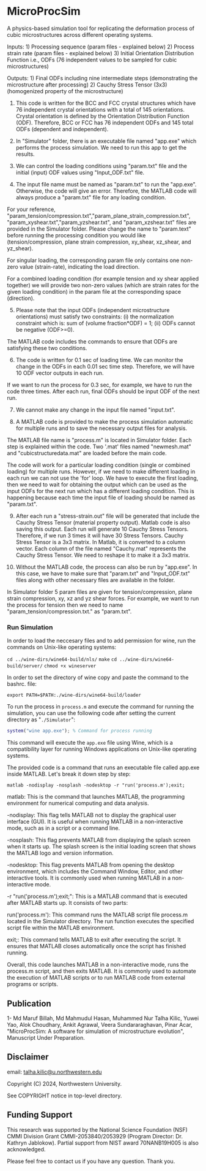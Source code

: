 # MicroProcSim
A physics-based simulation tool for replicating the deformation process of cubic microstructures across different operating systems.

Inputs: 1) Processing sequence (param files - explained below)
	2) Process strain rate (param files - explained below)
	3) Initial Orientation Distribution Function i.e., ODFs (76 independent values to be sampled for cubic microstructures)
		
Outputs: 1) Final ODFs including nine intermediate steps (demonstrating the microstructure after processing)
         2) Cauchy Stress Tensor (3x3) (homogenized property of the microstructure)
		 
1) This code is written for the BCC and FCC crystal structures which have 76 independent crystal orientations with a total of 145 orientations.
Crystal orientation is defined by the Orientation Distribution Function (ODF). Therefore, BCC or FCC has 76 independent ODFs and 145 total ODFs (dependent and independent).

2) In "Simulator" folder, there is an executable file named "app.exe" which performs the process simulation. We need to run this app to get the results.

3) We can control the loading conditions using "param.txt" file and the initial (input) ODF values using "Input_ODF.txt" file.

4) The input file name must be named as "param.txt" to run the "app.exe". Otherwise, the code will give an error. Therefore, the MATLAB code will always produce a "param.txt" file for any loading condition.

For your reference, "param_tension/compression.txt","param_plane_strain_compression.txt", "param_xyshear.txt","param_yzshear.txt", and "param_xzshear.txt" files are provided in the Simulator folder. Please change the name to "param.text" before running the processing condition you would like (tension/compression, plane strain compression, xy_shear, xz_shear, and yz_shear).

For singular loading, the corresponding param file only contains one non-zero value (strain-rate), indicating the load direction.

For a combined loading condition (for example tension and xy shear applied together) we will provide two non-zero values (which are strain rates for the given loading condition) in the param file at the corresponding space (direction). 

5) Please note that the input ODFs (independent microstructure orientations) must satisfy two constraints: (i) the normalization constraint which is: sum of (volume fraction*ODF) = 1; (ii) ODFs cannot be negative (ODF>=0).

The MATLAB code includes the commands to ensure that ODFs are satisfying these two conditions.

6) The code is written for 0.1 sec of loading time. We can monitor the change in the ODFs in each 0.01 sec time step. Therefore, we will have 10 ODF vector outputs in each run. 

If we want to run the process for 0.3 sec, for example, we have to run the code three times. After each run, final ODFs should be input ODF of the next run.

7) We cannot make any change in the input file named "input.txt". 

8) A MATLAB code is provided to make the process simulation automatic for multiple runs and to save the necessary output files for analysis.

The MATLAB file name is "process.m" is located in Simulator folder. Each step is explained within the code. Two '.mat' files named "newmesh.mat" and "cubicstructuredata.mat" are loaded before the main code. 

The code will work for a particular loading condition (single or combined loading) for multiple runs. However, if we need to make different loading in each run
we can not use the 'for' loop. We have to execute the first loading, then we need to wait for obtaining the output which can be used as the input ODFs for the next run which has a different loading condition. This is happening because each time the input file of loading should be named as "param.txt".  

9) After each run a "stress-strain.out" file will be generated that include the Cauchy Stress Tensor (material property output). Matlab code is also saving this output. Each run will generate 10 Cauchy Stress Tensors. Therefore, if we run 3 times it will have 30 Stress Tensors. Cauchy Stress Tensor is a 3x3 matrix. In Matlab, it is converted to a column vector. Each column of the file named "Cauchy.mat" represents the Cauchy Stress Tensor. We need to reshape it to make it a 3x3 matrix.

10) Without the MATLAB code, the process can also be run by "app.exe". In this case, we have to make sure that "param.txt" and "Input_ODF.txt" files along with other necessary files are available in the folder.

In Simulator folder 5 param files are given for tension/compression, plane strain compression, xy, xz and yz shear forces. For example, we want to run the process for tension then we need to name "param_tension/compression.txt." as "param.txt".

### Run Simulation
In order to load the neccesary files and to add permission for wine, run the commands on Unix-like operating systems:

`cd ../wine-dirs/wine64-build/nls/`
`make`
`cd ../wine-dirs/wine64-build/server/`
`chmod +x wineserver`

In order to set the directory of wine copy and paste the command to the bashrc. file:

`export PATH=$PATH:./wine-dirs/wine64-build/loader`

To run the process in `process.m` and execute the command for running the simulation, you can use the following code after setting the current directory as "`./Simulator`":

```matlab
system("wine app.exe"); % Command for process running
```

This command will execute the `app.exe` file using Wine, which is a compatibility layer for running Windows applications on Unix-like operating systems.


The provided code is a command that runs an executable file called app.exe inside MATLAB. Let's break it down step by step:

`matlab -nodisplay -nosplash -nodesktop -r "run('process.m');exit;`

matlab: This is the command that launches MATLAB, the programming environment for numerical computing and data analysis.

-nodisplay: This flag tells MATLAB not to display the graphical user interface (GUI). It is useful when running MATLAB in a non-interactive mode, such as in a script or a command line.

-nosplash: This flag prevents MATLAB from displaying the splash screen when it starts up. The splash screen is the initial loading screen that shows the MATLAB logo and version information.

-nodesktop: This flag prevents MATLAB from opening the desktop environment, which includes the Command Window, Editor, and other interactive tools. It is commonly used when running MATLAB in a non-interactive mode.

-r "run('process.m');exit;": This is a MATLAB command that is executed after MATLAB starts up. It consists of two parts:

run('process.m'): This command runs the MATLAB script file process.m located in the Simulator directory. The run function executes the specified script file within the MATLAB environment.

exit;: This command tells MATLAB to exit after executing the script. It ensures that MATLAB closes automatically once the script has finished running.

Overall, this code launches MATLAB in a non-interactive mode, runs the process.m script, and then exits MATLAB. It is commonly used to automate the execution of MATLAB scripts or to run MATLAB code from external programs or scripts.

## Publication

1- Md Maruf Billah, Md Mahmudul Hasan, Muhammed Nur Talha Kilic, Yuwei Yao, Alok Choudhary, Ankit Agrawal, Veera Sundararaghavan, Pinar Acar, "MicroProcSim: A software for simulation of microstructure evolution", Manuscript Under Preparation.

## Disclaimer

email: talha.kilic@u.northwestern.edu

Copyright (C) 2024, Northwestern University.

See COPYRIGHT notice in top-level directory.

## Funding Support

This research was supported by the National Science Foundation (NSF) CMMI Division Grant CMMI-2053840/2053929
(Program Director: Dr. Kathryn Jablokow). Partial support from NIST award 70NANB19H005 is also acknowledged. 

Please feel free to contact us if you have any question. Thank you.
